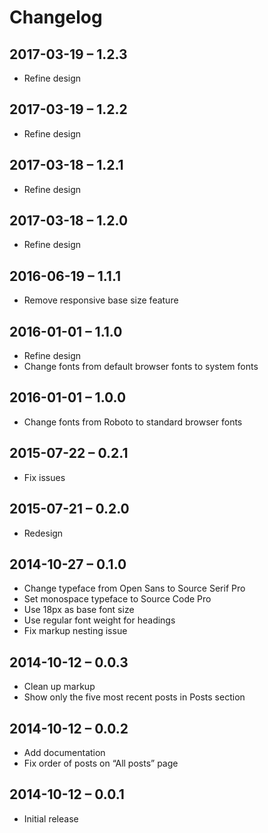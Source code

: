 # Changelog

## 2017-03-19 – 1.2.3

* Refine design

## 2017-03-19 – 1.2.2

* Refine design

## 2017-03-18 – 1.2.1

* Refine design

## 2017-03-18 – 1.2.0

* Refine design

## 2016-06-19 – 1.1.1

* Remove responsive base size feature

## 2016-01-01 – 1.1.0

* Refine design
* Change fonts from default browser fonts to system fonts

## 2016-01-01 – 1.0.0

* Change fonts from Roboto to standard browser fonts

## 2015-07-22 – 0.2.1

* Fix issues

## 2015-07-21 – 0.2.0

* Redesign

## 2014-10-27 – 0.1.0

* Change typeface from Open Sans to Source Serif Pro
* Set monospace typeface to Source Code Pro
* Use 18px as base font size
* Use regular font weight for headings
* Fix markup nesting issue

## 2014-10-12 – 0.0.3

* Clean up markup
* Show only the five most recent posts in Posts section

## 2014-10-12 – 0.0.2

* Add documentation
* Fix order of posts on “All posts” page

## 2014-10-12 – 0.0.1

* Initial release
